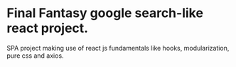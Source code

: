 # Final Fantasy google search-like react project.

SPA project making use of react js fundamentals like hooks, modularization, pure css and axios.